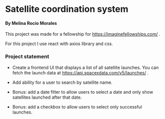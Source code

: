 # Satellite coordination system
#### By Melina Rocío Morales

This project was made for a fellowship for https://imaginefellowships.com/ .

For this project I use react with axios library and css.  

### Project statement

* Create a frontend UI that displays a list of all satellite launches. You can fetch the launch data at https://api.spacexdata.com/v5/launches/ .  

* Add ability for a user to search by satellite name.  

* Bonus: add a date filter to allow users to select a date and only show satellites launched after that date.  

* Bonus: add a checkbox to allow users to select only successful launches.  

